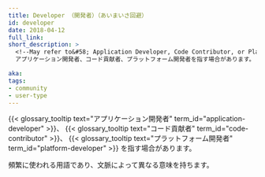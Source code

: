 ```yaml
---
title: Developer （開発者）（あいまいさ回避）
id: developer
date: 2018-04-12
full_link: 
short_description: >
  <!--May refer to&#58; Application Developer, Code Contributor, or Platform Developer.-->
  アプリケーション開発者、コード貢献者、プラットフォーム開発者を指す場合があります。

aka: 
tags:
- community
- user-type
---
```

 <!--May refer to&#58; {{< glossary_tooltip text="Application Developer" term_id="application-developer" >}}, {{< glossary_tooltip text="Code Contributor" term_id="code-contributor" >}}, or {{< glossary_tooltip text="Platform Developer" term_id="platform-developer" >}}.-->
 {{< glossary_tooltip text="アプリケーション開発者" term_id="application-developer" >}}、 {{< glossary_tooltip text="コード貢献者" term_id="code-contributor" >}}、 {{< glossary_tooltip text="プラットフォーム開発者" term_id="platform-developer" >}} を指す場合があります。

<!--more--> 

<!--
This overloaded term may have different meanings depending on the context
-->
頻繁に使われる用語であり、文脈によって異なる意味を持ちます。
